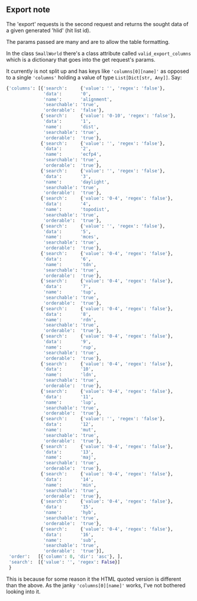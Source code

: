 ## Export note

The 'export' requests is the second request and returns the sought data of a given generated 'hlid' (hit list id).

The params passed are many and are to allow the table formatting.

In the class `SmallWorld` there's a class attribute called `valid_export_columns` which is a dictionary that goes into
the get request's params.

It currently is not split up and has keys like `'columns[0][name]'` as opposed to a single `'columns'`
holding a value of type `List[Dict[str, Any]]`. Say:

```python
{'columns': [{'search':     {'value': '', 'regex': 'false'},
              'data':       '0',
              'name':       'alignment',
              'searchable': 'true',
              'orderable':  'false'},
             {'search':     {'value': '0-10', 'regex': 'false'},
              'data':       '1',
              'name':       'dist',
              'searchable': 'true',
              'orderable':  'true'},
             {'search':     {'value': '', 'regex': 'false'},
              'data':       '2',
              'name':       'ecfp4',
              'searchable': 'true',
              'orderable':  'true'},
             {'search':     {'value': '', 'regex': 'false'},
              'data':       '3',
              'name':       'daylight',
              'searchable': 'true',
              'orderable':  'true'},
             {'search':     {'value': '0-4', 'regex': 'false'},
              'data':       '4',
              'name':       'topodist',
              'searchable': 'true',
              'orderable':  'true'},
             {'search':     {'value': '', 'regex': 'false'},
              'data':       '5',
              'name':       'mces',
              'searchable': 'true',
              'orderable':  'true'},
             {'search':     {'value': '0-4', 'regex': 'false'},
              'data':       '6',
              'name':       'tdn',
              'searchable': 'true',
              'orderable':  'true'},
             {'search':     {'value': '0-4', 'regex': 'false'},
              'data':       '7',
              'name':       'tup',
              'searchable': 'true',
              'orderable':  'true'},
             {'search':     {'value': '0-4', 'regex': 'false'},
              'data':       '8',
              'name':       'rdn',
              'searchable': 'true',
              'orderable':  'true'},
             {'search':     {'value': '0-4', 'regex': 'false'},
              'data':       '9',
              'name':       'rup',
              'searchable': 'true',
              'orderable':  'true'},
             {'search':     {'value': '0-4', 'regex': 'false'},
              'data':       '10',
              'name':       'ldn',
              'searchable': 'true',
              'orderable':  'true'},
             {'search':     {'value': '0-4', 'regex': 'false'},
              'data':       '11',
              'name':       'lup',
              'searchable': 'true',
              'orderable':  'true'},
             {'search':     {'value': '', 'regex': 'false'},
              'data':       '12',
              'name':       'mut',
              'searchable': 'true',
              'orderable':  'true'},
             {'search':     {'value': '0-4', 'regex': 'false'},
              'data':       '13',
              'name':       'maj',
              'searchable': 'true',
              'orderable':  'true'},
             {'search':     {'value': '0-4', 'regex': 'false'},
              'data':       '14',
              'name':       'min',
              'searchable': 'true',
              'orderable':  'true'},
             {'search':     {'value': '0-4', 'regex': 'false'},
              'data':       '15',
              'name':       'hyb',
              'searchable': 'true',
              'orderable':  'true'},
             {'search':     {'value': '0-4', 'regex': 'false'},
              'data':       '16',
              'name':       'sub',
              'searchable': 'true',
              'orderable':  'true'}],
 'order':   [{'column': 0, 'dir': 'asc'}, ],
 'search':  [{'value': '', 'regex': False}]
 }
```
This is because for some reason it the HTML quoted version is different than the above.
As the janky `'columns[0][name]'` works, I've not bothered looking into it.